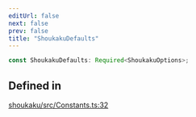 ```yaml
---
editUrl: false
next: false
prev: false
title: "ShoukakuDefaults"
---
```


```ts
const ShoukakuDefaults: Required<ShoukakuOptions>;
```

## Defined in

[shoukaku/src/Constants.ts:32](https://github.com/shipgirlproject/shoukaku/blob/30762f5af6c7b4176e69ee96fa39bc204a7cff21/src/Constants.ts#L32)
